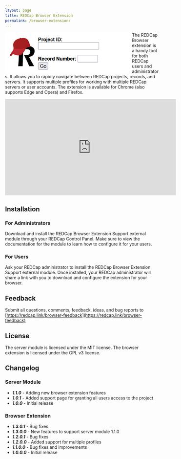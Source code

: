 ```yaml
---
layout: page
title: REDCap Browser Extension
permalink: /browser-extension/
---
```


<img src="/assets/browser-extension/extension-capture.png" align="left"> The REDCap Browser extension
is a handy tool for both REDCap users and administrators.  It allows you to rapidly navigate between REDCap projects, records, and servers.
It supports multiple profiles for working with multiple REDCap servers or user accounts.  The extension is available for Chrome (also supports Edge and Opera) and Firefox.

<iframe width="560" height="315" src="https://www.youtube.com/embed/rrnTLtVGlyM?si=5VikAMV9E5r9SocB" title="YouTube video player" frameborder="0" allow="accelerometer; autoplay; clipboard-write; encrypted-media; gyroscope; picture-in-picture; web-share" allowfullscreen></iframe>

## Installation

### For Administrators
Download and install the REDCap Browser Extension Support external module through your REDCap Control Panel.  Make sure to view the
documentation for the module to learn how to configure it for your users.

### For Users
Ask your REDCap administrator to install the REDCap Browser Extension Support external module.  Once installed, your REDCap administrator
will share a link with you to download and configure the extension for your browser.

## Feedback
Submit all questions, comments, feedback, ideas, and bug reports to [https://redcap.link/browser-feedback](https://redcap.link/browser-feedback)

## License
The server module is licensed under the MIT license.  The browser extension is licensed under the GPL v3 license.

## Changelog

### Server Module
* ___1.1.0___ - Adding new browser extension features
* ___1.0.1___ - Added support page for granting all users access to the project
* ___1.0.0___ - Initial release

### Browser Extension
* ___1.3.0.1___ - Bug fixes
* ___1.3.0.0___ - New features to support server module 1.1.0
* ___1.2.0.1___ - Bug fixes
* ___1.2.0.0___ - Added support for multiple profiles
* ___1.1.0.0___ - Bug fixes and improvements
* ___1.0.0.0___ - Initial release